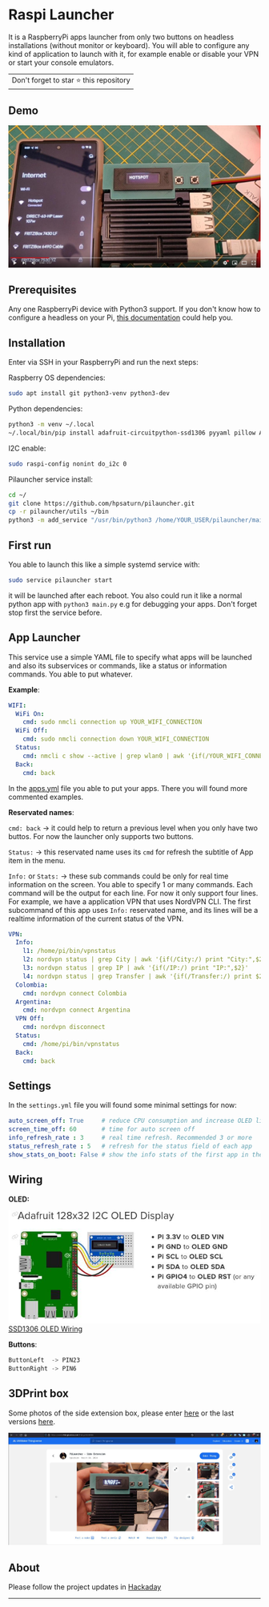 # Raspi Launcher

It is a RaspberryPi apps launcher from only two buttons on headless installations (without monitor or keyboard). You will able to configure any kind of application to launch with it, for example enable or disable your VPN or start your console emulators.

<table>
	<tr>
		<td>
			Don't forget to star ⭐ this repository
		</td>
	</tr>
</table>

## Demo

[![Youtube vide demo PiLauncher](screenshots/demo_youtube.jpg)](https://youtu.be/iNSw1nZpOEk?si=aX4mq4WVJhwrCm_X)

## Prerequisites

Any one RaspberryPi device with Python3 support. If you don't know how to configure a headless on your Pi, [this documentation](https://www.raspberrypi.com/news/raspberry-pi-bullseye-update-april-2022/) could help you.

## Installation

Enter via SSH in your RaspberryPi and run the next steps:

Raspberry OS dependencies:

```bash
sudo apt install git python3-venv python3-dev
```

Python dependencies:

```bash
python3 -m venv ~/.local
~/.local/bin/pip install adafruit-circuitpython-ssd1306 pyyaml pillow Adafruit_PureIO add_service
```

I2C enable:

```bash
sudo raspi-config nonint do_i2c 0
```

Pilauncher service install:

```bash
cd ~/
git clone https://github.com/hpsaturn/pilauncher.git
cp -r pilauncher/utils ~/bin
python3 -m add_service "/usr/bin/python3 /home/YOUR_USER/pilauncher/main.py" --user YOUR_USER --name "pilauncher"
```

## First run

You able to launch this like a simple systemd service with:

```bash
sudo service pilauncher start
```

it will be launched after each reboot. You also could run it like a normal python app with `python3 main.py` e.g for debugging your apps. Don't forget stop first the service before.

## App Launcher

This service use a simple YAML file to specify what apps will be launched and also its subservices or commands, like a status or information commands. You able to put whatever.

**Example**:

```yaml
WIFI:
  WiFi On:
    cmd: sudo nmcli connection up YOUR_WIFI_CONNECTION
  WiFi Off:
    cmd: sudo nmcli connection down YOUR_WIFI_CONNECTION
  Status:
    cmd: nmcli c show --active | grep wlan0 | awk '{if(/YOUR_WIFI_CONNECTION/) print "connected:",$1}'
  Back:
    cmd: back
```

In the [apps.yml](https://github.com/hpsaturn/pilauncher/blob/master/apps.yml) file you able to put your apps. There you will found more commented examples.

**Reservated names**:

`cmd: back` -> it could help to return a previous level when you only have two buttos. For now the launcher only supports two buttons.

`Status:` -> this reservated name uses its `cmd` for refresh the subtitle of App item in the menu.

`Info:` or `Stats:` -> these sub commands could be only for real time information on the screen. You able to specify 1 or many commands. Each command will be the output for each line. For now it only support four lines. For example, we have a application VPN that uses NordVPN CLI. The first subcommand of this app uses `Info:` reservated name, and its lines will be a realtime information of the current status of the VPN.

```yml
VPN:
  Info:
    l1: /home/pi/bin/vpnstatus
    l2: nordvpn status | grep City | awk '{if(/City:/) print "City:",$2}'
    l3: nordvpn status | grep IP | awk '{if(/IP:/) print "IP:",$2}'
    l4: nordvpn status | grep Transfer | awk '{if(/Transfer:/) print $2.$3,"/",$5.$6}'
  Colombia:
    cmd: nordvpn connect Colombia
  Argentina:
    cmd: nordvpn connect Argentina 
  VPN Off:
    cmd: nordvpn disconnect
  Status:
    cmd: /home/pi/bin/vpnstatus
  Back:
    cmd: back
```

## Settings

In the `settings.yml` file you will found some minimal settings for now:

```yaml
auto_screen_off: True     # reduce CPU consumption and increase OLED life
screen_time_off: 60       # time for auto screen off
info_refresh_rate : 3     # real time refresh. Recommended 3 or more
status_refresh_rate : 5   # refresh for the status field of each app
show_stats_on_boot: False # show the info stats of the first app in the boot
```

## Wiring

**OLED:**

[![Wiring Adafruit 128x32 OLED display](screenshots/adafruit_128x32.jpg)](https://learn.adafruit.com/monochrome-oled-breakouts/python-wiring)  
[SSD1306 OLED Wiring](https://learn.adafruit.com/monochrome-oled-breakouts/python-wiring)

**Buttons**:

```python
ButtonLeft  -> PIN23
ButtonRight -> PIN6
```

## 3DPrint box

Some photos of the side extension box, please enter [here](https://www.thingiverse.com/thing:6526901) or the last versions [here](https://github.com/hpsaturn/pilauncher/tree/master/box/side_extension).

[![PiLauncher Thingiverse](screenshots/thingiverse00.jpg)](https://www.thingiverse.com/thing:6526901)

## About

Please follow the project updates in [Hackaday](https://hackaday.io/project/193324-raspberrypi-app-launcher)

---

